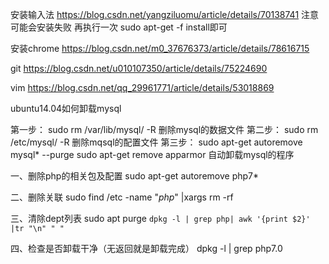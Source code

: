 安装输入法 
https://blog.csdn.net/yangziluomu/article/details/70138741
注意可能会安装失败 再执行一次 sudo apt-get -f install即可

安装chrome
https://blog.csdn.net/m0_37676373/article/details/78616715

git
https://blog.csdn.net/u010107350/article/details/75224690

vim
https://blog.csdn.net/qq_29961771/article/details/53018869




ubuntu14.04如何卸载mysql

第一步：
sudo rm /var/lib/mysql/ -R
删除mysql的数据文件
第二步：
sudo rm /etc/mysql/ -R
删除mqsql的配置文件
第三步：
sudo apt-get autoremove mysql* --purge
sudo apt-get remove apparmor
自动卸载mysql的程序




一、删除php的相关包及配置
sudo apt-get autoremove php7*

二、删除关联
sudo find /etc -name "*php*" |xargs  rm -rf 

三、清除dept列表
sudo apt purge `dpkg -l | grep php| awk '{print $2}' |tr "\n" " "`

四、检查是否卸载干净（无返回就是卸载完成）
 dpkg -l | grep php7.0

